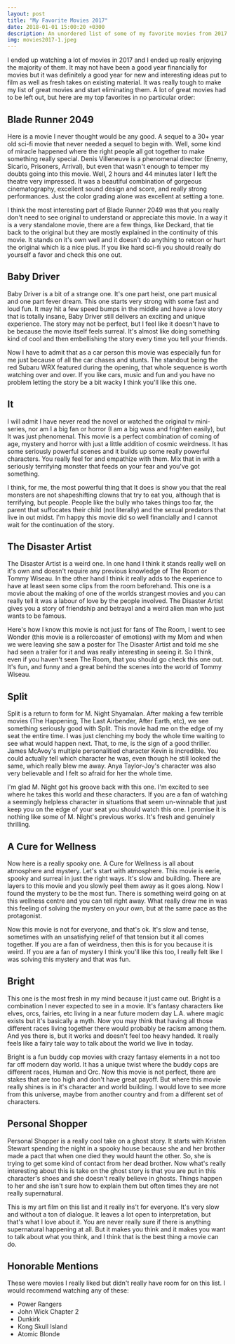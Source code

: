 ```yaml
---
layout: post
title: "My Favorite Movies 2017"
date: 2018-01-01 15:00:20 +0300
description: An unordered list of some of my favorite movies from 2017.
img: movies2017-1.jpeg
---
```

I ended up watching a lot of movies in 2017 and I ended up really enjoying the majority of them. It may not have been a good year financially for movies but it was definitely a good year
for new and interesting ideas put to film as well as fresh takes on existing material.
It was really tough to make my list of great movies and start eliminating them. A lot of
great movies had to be left out, but here are my top favorites in no particular order:


## Blade Runner 2049

Here is a movie I never thought would be any good. A sequel to a 30+ year old sci-fi movie
that never needed a sequel to begin with. Well, some kind of miracle happened where the right people all got together to make something really special. Denis Villeneuve is a phenomenal director (Enemy, Sicario, Prisoners, Arrival), but even that wasn't enough to temper my doubts going into this movie. Well, 2 hours and 44 minutes later I left the theatre very impressed. It was a beautiful combination of gorgeous cinematography, excellent sound design and score, and really strong performances. Just the color grading alone was excellent at setting a tone.

I think the most interesting part of Blade Runner 2049 was that you really don't need to see original to understand or appreciate this movie. In a way it is a very standalone movie, there are a few things, like Deckard, that tie back to the original but they are mostly explained in the continuity of this movie. It stands on it's own well and it doesn't do anything to retcon or hurt the original which is a nice plus. If you like hard sci-fi you should really do yourself a favor and check this one out.



## Baby Driver

Baby Driver is a bit of a strange one. It's one part heist, one part musical and one part fever dream. This one starts very strong with some fast and loud fun. It may hit a few speed bumps in the middle and have a love story that is totally insane, Baby Driver still delivers an exciting and unique experience. The story may not be perfect, but I feel like it doesn't have to be because the movie itself feels surreal. It's almost like doing something kind of cool and then embellishing the story every time you tell your friends.

Now I have to admit that as a car person this movie was especially fun for me just because of all the car chases and stunts. The standout being the red Subaru WRX featured during the opening, that whole sequence is worth watching over and over. If you like cars, music and fun and you have no problem letting the story be a bit wacky I think you'll like this one.



## It

I will admit I have never read the novel or watched the original tv mini-series, nor am I a big fan or horror (I am a big wuss and frighten easily), but It was just phenomenal. This movie is a perfect combination of coming of age, mystery and horror with just a little addition of cosmic weirdness. It has some seriously powerful scenes and it builds up some really powerful characters. You really feel for and empathize with them. Mix that in with a seriously terrifying monster that feeds on your fear and you've got something.

I think, for me, the most powerful thing that It does is show you that the real monsters are not shapeshifting clowns that try to eat you, although that is terrifying, but people. People like the bully who takes things too far, the parent that suffocates their child (not literally) and the sexual predators that live in out midst. I'm happy this movie did so well financially and I cannot wait for the continuation of the story.



## The Disaster Artist

The Disaster Artist is a weird one. In one hand I think it stands really well on it's own and doesn't require any previous knowledge of The Room or Tommy Wiseau. In the other hand I think it really adds to the experience to have at least seen some clips from the room beforehand. This one is a movie about the making of one of the worlds strangest movies and you can really tell it was a labour of love by the people involved. The Disaster Artist gives you a story of friendship and betrayal and a weird alien man who just wants to be famous.

Here's how I know this movie is not just for fans of The Room, I went to see Wonder (this movie is a rollercoaster of emotions) with my Mom and when we were leaving she saw a poster for The Disaster Artist and told me she had seen a trailer for it and was really interesting in seeing it. So I think, even if you haven't seen The Room, that you should go check this one out. It's fun, and funny and a great behind the scenes into the world of Tommy Wiseau.



## Split

Split is a return to form for M. Night Shyamalan. After making a few terrible movies (The Happening, The Last Airbender, After Earth, etc), we see something seriously good with Split. This movie had me on the edge of my seat the entire time. I was just clenching my body the whole time waiting to see what would happen next. That, to me, is the sign of a good thriller. James McAvoy's multiple personalitied character Kevin is incredible. You could actually tell which character he was, even though he still looked the same, which really blew me away. Anya Taylor-Joy's character was also very believable and I felt so afraid for her the whole time.

I'm glad M. Night got his groove back with this one. I'm excited to see where he takes this world and these characters. If you are a fan of watching a seemingly helpless character in situations that seem un-winnable that just keep you on the edge of your seat you should watch this one. I promise it is nothing like some of M. Night's previous works. It's fresh and genuinely thrilling.



## A Cure for Wellness

Now here is a really spooky one. A Cure for Wellness is all about atmosphere and mystery. Let's start with atmosphere. This movie is eerie, spooky and surreal in just the right ways. It's slow and building. There are layers to this movie and you slowly peel them away as it goes along. Now I found the mystery to be the most fun. There is something weird going on at this wellness centre and you can tell right away. What really drew me in was this feeling of solving the mystery on your own, but at the same pace as the protagonist.

Now this movie is not for everyone, and that's ok. It's slow and tense, sometimes with an unsatisfying relief of that tension but it all comes together. If you are a fan of weirdness, then this is for you because it is weird. If you are a fan of mystery I think you'll like this too, I really felt like I was solving this mystery and that was fun.



## Bright

This one is the most fresh in my mind because it just came out. Bright is a combination I never expected to see in a movie. It's fantasy characters like elves, orcs, fairies, etc living in a near future modern day L.A. where magic exists but it's basically a myth. Now you may think that having all those different races living together there would probably be racism among them. And yes there is, but it works and doesn't feel too heavy handed. It really feels like a fairy tale way to talk about the world we live in today.

Bright is a fun buddy cop movies with crazy fantasy elements in a not too far off modern day world. It has a unique twist where the buddy cops are different races, Human and Orc. Now this movie is not perfect, there are stakes that are too high and don't have great payoff. But where this movie really shines is in it's character and world building. I would love to see more from this universe, maybe from another country and from a different set of characters.



## Personal Shopper

Personal Shopper is a really cool take on a ghost story. It starts with Kristen Stewart spending the night in a spooky house because she and her brother made a pact that when one died they would haunt the other. So, she is trying to get some kind of contact from her dead brother. Now what's really interesting about this is take on the ghost story is that you are put in this character's shoes and she doesn't really believe in ghosts. Things happen to her and she isn't sure how to explain them but often times they are not really supernatural.

This is my art film on this list and it really ins't for everyone. It's very slow and without a ton of dialogue. It leaves a lot open to interpretation, but that's what I love about it. You are never really sure if there is anything supernatural happening at all. But it makes you think and it makes you want to talk about what you think, and I think that is the best thing a movie can do.



## Honorable Mentions

These were movies I really liked but didn't really have room for on this list. I would recommend watching any of these:

- Power Rangers
- John Wick Chapter 2
- Dunkirk
- Kong Skull Island
- Atomic Blonde
